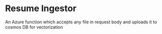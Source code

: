 # Resume Ingestor
An Azure function which accepts any file in request body and uploads it to cosmos DB for vectorization
